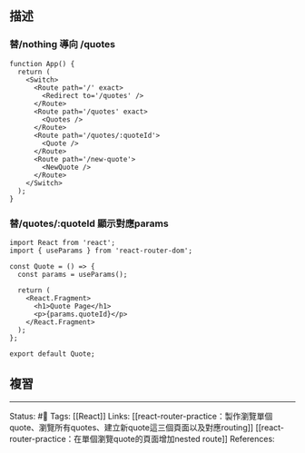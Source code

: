 ## 描述


### 替/nothing 導向 /quotes

```
function App() {
  return (
    <Switch>
      <Route path='/' exact>
        <Redirect to='/quotes' />
      </Route>
      <Route path='/quotes' exact>
        <Quotes />
      </Route>
      <Route path='/quotes/:quoteId'>
        <Quote />
      </Route>
      <Route path='/new-quote'>
        <NewQuote />
      </Route>
    </Switch>
  );
}
```

### 替/quotes/:quoteId 顯示對應params

```
import React from 'react';
import { useParams } from 'react-router-dom';

const Quote = () => {
  const params = useParams();

  return (
    <React.Fragment>
      <h1>Quote Page</h1>
      <p>{params.quoteId}</p>
    </React.Fragment>
  );
};

export default Quote;

```

## 複習



---
Status: #🌱 
Tags:
[[React]]
Links:
[[react-router-practice：製作瀏覽單個quote、瀏覽所有quotes、建立新quote這三個頁面以及對應routing]]
[[react-router-practice：在單個瀏覽quote的頁面增加nested route]]
References: